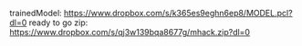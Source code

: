 trainedModel:  https://www.dropbox.com/s/k365es9eghn6ep8/MODEL.pcl?dl=0 
ready to go zip: https://www.dropbox.com/s/qj3w139bqa8677g/mhack.zip?dl=0

